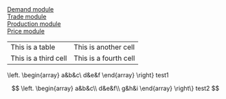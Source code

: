 <html>
<head>
<style type="text/css">
 .row { vertical-align: top; height:auto !important; } 
 .list {display:none; } 
 .show {display: none; } 
 .hide:focus + .show {display: inline; } 
 .hide:focus {display: none; } 
 .hide:focus ~ .list {display: inline; } 
 @media print { .hide, .show { display: none; } } 
 </style>
 </head>

<body>
<div class="row">
 <a href="#hide1" class="hide" id="hide1">Demand module</a>
 <a href="#show1" class="show" id="show1">Demand module</a>
 <div class="list">
 <ul>
 <li>EQCONS_H_T(prd,regg): demand of households for products on aggregated product level</li>
 <li>EQCONS_G_T(prd,regg): demand of government for products on aggregated product level</li>
 <li>EQGFCF_T(prd,regg): demand of investment agent for products on aggregated
 product level</li>
 <li>EQFACREV(reg,va): revenue from factors of production</li>
 <li>EQTSPREV(reg): revenue from net tax on products</li>
 <li>EQNTPREV(reg): revenue from net tax on production</li>
 <li>EQTIMREV(reg): revenue from tax on export and international margins</li>
 <li>EQGRINC_H(regg): gross income of households</li>
 <li>EQGRINC_G(regg): gross income of government</li>
 <li>EQGRINC_I(regg): gross income of investment agent</li>
 <li>EQCBUD_H(regg): budget available for household consumption</li>
 <li>EQCBUD_G(regg): budget available for government consumption</li>
 <li>EQCBUD_I(regg): budget available for gross fixed capital formation</li>
 <li>EQSCLFD_H(regg): budget constraint of households</li>
 <li>EQSCLFD_G(regg): budget constraint of government</li>
 <li>EQSCLFD_I(regg): budget constraint of investment agent</li>
 </ul>
 </div>
 </div>

<div class="row">
 <a href="#hide2" class="hide" id="hide2">Trade module</a>
 <a href="#show2" class="show" id="show2">Trade module</a>
 <div class="list">
 <ul>
 <li>EQINTU_D(prd,regg,ind): demand for domestically produced intermediate inputs</li>
 <li>EQINTU_M(prd,regg,ind): demand for aggregated imported intermediate inputs</li>
 <li>EQCONS_H_D(prd,regg): demand of households for domestically produced products</li>
 <li>EQCONS_H_M(prd,regg): demand of households for aggregated products imported from modeled regions</li>
 <li>EQCONS_G_D(prd,regg): demand of government for domesrically produced products</li>
 <li>EQCONS_G_M(prd,regg): demand of government for aggregated products imported from modeled regions</li>
 <li>EQGFCF_D(prd,regg): demand of investment agent for domestically produced products</li>
 <li>EQGFCF_M(prd,regg): demand of investment agent for aggregated products imported from modeled regions</li>
 <li>EQSV(reg,prd,regg): demand for stock changes of products on the most detailed</li>
 level 
 <li>EQIMP_T(prd,regg): total demand for aggregared imported products</li>
 <li>EQIMP_MOD(prd,regg): demand for aggregated import from modeled regions</li>
 <li>EQIMP_ROW(prd,regg): demand for import from rest of the world region</li>
 <li>EQTRADE(reg,prd,regg): demand for bi-lateral trade transactions</li>
 <li>EQEXP(reg,prd): export supply to the rest of the world region</li>
 </ul>
 </div>
 </div>

<div class="row">
 <a href="#hide4" class="hide" id="hide4">Production module</a>
 <a href="#show4" class="show" id="show4">Production module</a>
 <div class="list">
 <ul>
 <li>EQBAL(reg,prd): product market balance</li>
 <li>EQX(reg,prd): supply of products with mix per industry</li>
 <li>EQY(regg,ind): supply of activities with mix per product</li>
 <li>EQINTU_T(prd,regg,ind): demand for intermediate inputs on aggregated product level</li>
 <li>EQVA(regg,ind): demand for aggregated production factors</li>
 <li>EQKL(reg,va,regg,ind): demand for specific production factors</li>
 <li>EQGDPCUR(regg): GDP in current prices (value)</li>
 <li>EQGDPCONST(regg): GDP in constant prices (volume)</li>
 </ul>
 </div>
 </div>

<div class="row">
 <a href="#hide3" class="hide" id="hide3">Price module</a>
 <a href="#show3" class="show" id="show3">Price module</a>
 <div class="list">
 <ul>
 <li>EQPY(regg,ind): zero-profit condition (including possible margins)</li>
 <li>EQP(reg,prd): balance between product price and industry price</li>
 <li>EQPKL(reg,va): balance on production factors market</li>
 <li>EQPVA(regg,ind): balance between specific production factors price and aggregate production factors price</li>
 <li>EQPIU(prd,regg,ind): balance between specific product price and aggregate product price for intermediate use</li>
 <li>EQPC_H(prd,regg): balance between specific product price and aggregate product price for household consumption</li>
 <li>EQPC_G(prd,regg): balance between specific product price and aggregate product price for government consumption</li>
 <li>EQPC_I(prd,regg): balance between specific product price and aggregate product
 price for gross fixed capital formation</li>
 <li>EQPIMP_T(prd,regg): balance between specific imported product price from rest of the world and modeled regions and total aggregated imported product price</li>
 <li>EQPIMP_MOD(prd,regg): balance between specific imported product price from modeled regions and corresponding aggregated imported product price</li>
 <li>EQPROW: balance of payments with rest of the world</li>
 <li>EQPAASCHE(regg): Paasche price index for household consumption</li>
 <li>EQLASPEYRES(regg): Laspeyres price index for household consumption</li>
 <li>EQGDPDEF: GDP deflator used as numeraire</li>
 <li>EQOBJ: artificial objective function</li>
 </ul>
 </div>
 </div>

</body>
</html> 



<table>
    <tr>
        <td>This is a table</td><td>This is another cell</td>
	</tr>
	<tr>
        <td>This is a third cell</td><td>This is a fourth cell</td>
	</tr>
</table>



\left.
\begin{array}
a&b&c\\
d&e&f
\end{array}
\right\} test1 


$$
\left.
\begin{array}
a&b&c\\
d&e&f\\
g&h&i
\end{array}
\right\} test2 
$$
